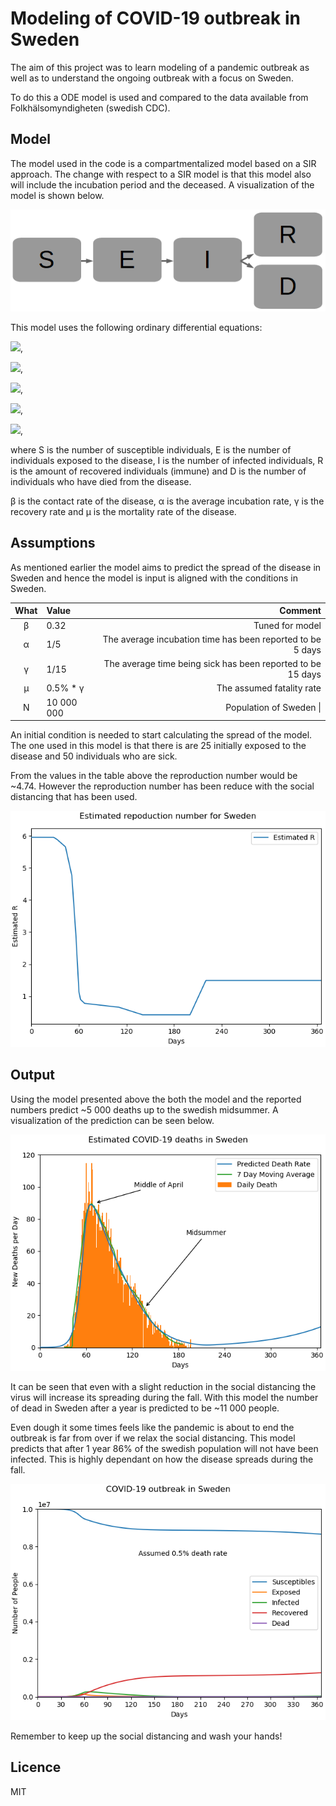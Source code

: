 # Modeling of COVID-19 outbreak in Sweden
The aim of this project was to learn modeling of a pandemic outbreak as well as to understand the ongoing outbreak with a focus on Sweden.

To do this a ODE model is used and compared to the data available from Folkhälsomyndigheten (swedish CDC).

## Model
The model used in the code is a compartmentalized model based on a SIR approach. The change with respect to a SIR model is that this model also will include the incubation period and the deceased. A visualization of the model is shown below.

![Model Visualization](https://raw.githubusercontent.com/JesperLM/SEIRD_Model_COVID-19/master/Figure/SEIRD-model.PNG)

This model uses the following ordinary differential equations:

<img src="https://render.githubusercontent.com/render/math?math=\LARGE  \frac{dS}{dt}=-\frac{\beta IS}{N-D}"/>,

<img src="https://render.githubusercontent.com/render/math?math=\LARGE  \frac{dE}{dt}=\frac{\beta IS}{N-D}-\alpha E" />,

<img src="https://render.githubusercontent.com/render/math?math=\LARGE  \frac{dI}{dt}=\alpha E - \gamma I - \mu I" />,

<img src="https://render.githubusercontent.com/render/math?math=\LARGE  \frac{dR}{dt}=\gamma I"/>,

<img src="https://render.githubusercontent.com/render/math?math=\LARGE  \frac{dD}{dt}=\mu I"/>,

where S is the number of susceptible individuals, E is the number of individuals exposed to the disease, I is the number of infected individuals, R is the amount of recovered individuals (immune) and D is the number of individuals who have died from the disease.

β is the contact rate of the disease, α is the average incubation rate, γ is the recovery rate and μ is the mortality rate of the disease.

## Assumptions
As mentioned earlier the model aims to predict the spread of the disease in Sweden and hence the model is input is aligned with the conditions in Sweden.

| What | Value      | Comment    |
| :--: | :--------- | ---------: |
|  β   | 0.32       | Tuned for model    |
|  α   | 1/5        | The average incubation time has been reported to be 5  days      |
|  γ   | 1/15       | The average time being sick has been reported to be 15 days    |
|  μ   | 0.5% * γ   | The assumed fatality rate  |
|  N   | 10 000 000 | Population of Sweden  \| |

An initial condition is needed to start calculating the spread of the model. The one used in this model is that there is are 25 initially exposed to the disease and 50 individuals who are sick.

From the values in the table above the reproduction number would be ~4.74. However the reproduction number has been reduce with the social distancing that has been used.

![Reproduction number](https://raw.githubusercontent.com/JesperLM/SEIRD_Model_COVID-19/master/Figure/reproduction.png)

## Output
Using the model presented above the both the model and the reported numbers predict ~5 000 deaths up to the swedish midsummer. A visualization of the prediction can be seen below.

![Number of Death per day](https://raw.githubusercontent.com/JesperLM/SEIRD_Model_COVID-19/master/Figure/death.png)

It can be seen that even with a slight reduction in the social distancing the virus will increase its spreading during the fall. With this model the number of dead in Sweden after a year is predicted to be ~11 000 people. 

Even dough it some times feels like the pandemic is about to end the outbreak is far from over if we relax the social distancing. This model predicts that after 1 year 86% of the swedish population will not have been infected. This is highly dependant on how the disease spreads during the fall.

![Overview of Outbreak](https://raw.githubusercontent.com/JesperLM/SEIRD_Model_COVID-19/master/Figure/outbreak.png)

Remember to keep up the social distancing and wash your hands!

## Licence
MIT
